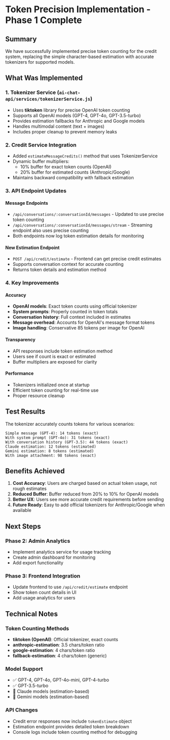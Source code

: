 # Token Precision Implementation - Phase 1 Complete

## Summary

We have successfully implemented precise token counting for the credit system, replacing the simple character-based estimation with accurate tokenizers for supported models.

## What Was Implemented

### 1. **Tokenizer Service** (`ai-chat-api/services/tokenizerService.js`)
- Uses **tiktoken** library for precise OpenAI token counting
- Supports all OpenAI models (GPT-4, GPT-4o, GPT-3.5-turbo)
- Provides estimation fallbacks for Anthropic and Google models
- Handles multimodal content (text + images)
- Includes proper cleanup to prevent memory leaks

### 2. **Credit Service Integration**
- Added `estimateMessageCredits()` method that uses TokenizerService
- Dynamic buffer multipliers:
  - 10% buffer for exact token counts (OpenAI)
  - 20% buffer for estimated counts (Anthropic/Google)
- Maintains backward compatibility with fallback estimation

### 3. **API Endpoint Updates**

#### Message Endpoints
- `/api/conversations/:conversationId/messages` - Updated to use precise token counting
- `/api/conversations/:conversationId/messages/stream` - Streaming endpoint also uses precise counting
- Both endpoints now log token estimation details for monitoring

#### New Estimation Endpoint
- `POST /api/credit/estimate` - Frontend can get precise credit estimates
- Supports conversation context for accurate counting
- Returns token details and estimation method

### 4. **Key Improvements**

#### Accuracy
- **OpenAI models**: Exact token counts using official tokenizer
- **System prompts**: Properly counted in token totals
- **Conversation history**: Full context included in estimates
- **Message overhead**: Accounts for OpenAI's message format tokens
- **Image handling**: Conservative 85 tokens per image for OpenAI

#### Transparency
- API responses include token estimation method
- Users see if count is exact or estimated
- Buffer multipliers are exposed for clarity

#### Performance
- Tokenizers initialized once at startup
- Efficient token counting for real-time use
- Proper resource cleanup

## Test Results

The tokenizer accurately counts tokens for various scenarios:

```
Simple message (GPT-4): 14 tokens (exact)
With system prompt (GPT-4o): 31 tokens (exact)
With conversation history (GPT-3.5): 44 tokens (exact)
Claude estimation: 12 tokens (estimated)
Gemini estimation: 8 tokens (estimated)
With image attachment: 98 tokens (exact)
```

## Benefits Achieved

1. **Cost Accuracy**: Users are charged based on actual token usage, not rough estimates
2. **Reduced Buffer**: Buffer reduced from 20% to 10% for OpenAI models
3. **Better UX**: Users see more accurate credit requirements before sending
4. **Future Ready**: Easy to add official tokenizers for Anthropic/Google when available

## Next Steps

### Phase 2: Admin Analytics
- Implement analytics service for usage tracking
- Create admin dashboard for monitoring
- Add export functionality

### Phase 3: Frontend Integration
- Update frontend to use `/api/credit/estimate` endpoint
- Show token count details in UI
- Add usage analytics for users

## Technical Notes

### Token Counting Methods
- **tiktoken (OpenAI)**: Official tokenizer, exact counts
- **anthropic-estimation**: 3.5 chars/token ratio
- **google-estimation**: 4 chars/token ratio
- **fallback-estimation**: 4 chars/token (generic)

### Model Support
- ✅ GPT-4, GPT-4o, GPT-4o-mini, GPT-4-turbo
- ✅ GPT-3.5-turbo
- 🔄 Claude models (estimation-based)
- 🔄 Gemini models (estimation-based)

### API Changes
- Credit error responses now include `tokenEstimate` object
- Estimation endpoint provides detailed token breakdown
- Console logs include token counting method for debugging